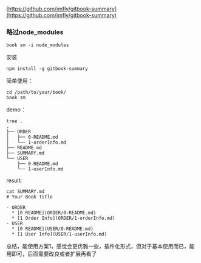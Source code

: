 [https://github.com/imfly/gitbook-summary](https://github.com/imfly/gitbook-summary)
### 略过node_modules
```
book sm -i node_modules
```
安装
```
npm install -g gitbook-summary
```
简单使用：
```
cd /path/to/your/book/
book sm
```
demo：
```
tree .
.
├── ORDER
│   ├── 0-README.md
│   └── 1-orderInfo.md
├── README.md
├── SUMMARY.md
└── USER
    ├── 0-README.md
    └── 1-userInfo.md
```
result:
```
cat SUMMARY.md
# Your Book Title

- ORDER
  * [0 README](ORDER/0-README.md)
  * [1 Order Info](ORDER/1-orderInfo.md)
- USER
  * [0 README](USER/0-README.md)
  * [1 User Info](USER/1-userInfo.md)
```
总结，能使用方案1，感觉会更优雅一些，插件化形式，但对于基本使用而已，能用即可，后面需要改良或者扩展再看了